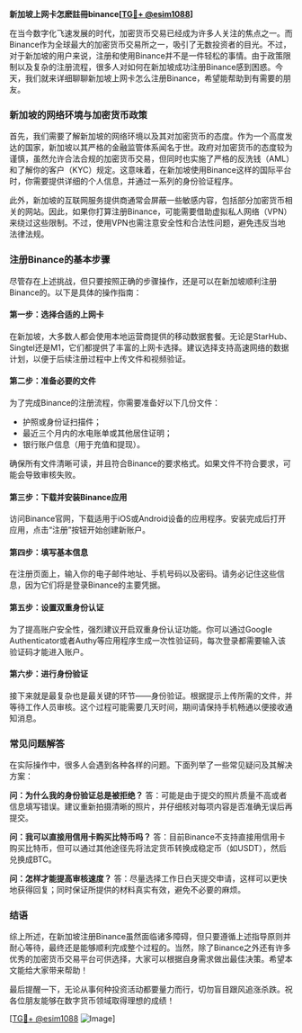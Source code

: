 **新加坡上网卡怎麽註冊binance[[TG💪+ @esim1088](https://t.me/s/esim1088)]**

在当今数字化飞速发展的时代，加密货币交易已经成为许多人关注的焦点之一。而Binance作为全球最大的加密货币交易所之一，吸引了无数投资者的目光。不过，对于新加坡的用户来说，注册和使用Binance并不是一件轻松的事情。由于政策限制以及复杂的注册流程，很多人对如何在新加坡成功注册Binance感到困惑。今天，我们就来详细聊聊新加坡上网卡怎么注册Binance，希望能帮助到有需要的朋友。

### 新加坡的网络环境与加密货币政策

首先，我们需要了解新加坡的网络环境以及其对加密货币的态度。作为一个高度发达的国家，新加坡以其严格的金融监管体系闻名于世。政府对加密货币的态度较为谨慎，虽然允许合法合规的加密货币交易，但同时也实施了严格的反洗钱（AML）和了解你的客户（KYC）规定。这意味着，在新加坡使用Binance这样的国际平台时，你需要提供详细的个人信息，并通过一系列的身份验证程序。

此外，新加坡的互联网服务提供商通常会屏蔽一些敏感内容，包括部分加密货币相关的网站。因此，如果你打算注册Binance，可能需要借助虚拟私人网络（VPN）来绕过这些限制。不过，使用VPN也需注意安全性和合法性问题，避免违反当地法律法规。

### 注册Binance的基本步骤

尽管存在上述挑战，但只要按照正确的步骤操作，还是可以在新加坡顺利注册Binance的。以下是具体的操作指南：

#### 第一步：选择合适的上网卡

在新加坡，大多数人都会使用本地运营商提供的移动数据套餐。无论是StarHub、Singtel还是M1，它们都提供了丰富的上网卡选择。建议选择支持高速网络的数据计划，以便于后续注册过程中上传文件和视频验证。

#### 第二步：准备必要的文件

为了完成Binance的注册流程，你需要准备好以下几份文件：
- 护照或身份证扫描件；
- 最近三个月内的水电账单或其他居住证明；
- 银行账户信息（用于充值和提现）。

确保所有文件清晰可读，并且符合Binance的要求格式。如果文件不符合要求，可能会导致审核失败。

#### 第三步：下载并安装Binance应用

访问Binance官网，下载适用于iOS或Android设备的应用程序。安装完成后打开应用，点击“注册”按钮开始创建新账户。

#### 第四步：填写基本信息

在注册页面上，输入你的电子邮件地址、手机号码以及密码。请务必记住这些信息，因为它们将是登录Binance的主要凭据。

#### 第五步：设置双重身份认证

为了提高账户安全性，强烈建议开启双重身份认证功能。你可以通过Google Authenticator或者Authy等应用程序生成一次性验证码，每次登录都需要输入该验证码才能进入账户。

#### 第六步：进行身份验证

接下来就是最复杂也是最关键的环节——身份验证。根据提示上传所需的文件，并等待工作人员审核。这个过程可能需要几天时间，期间请保持手机畅通以便接收通知消息。

### 常见问题解答

在实际操作中，很多人会遇到各种各样的问题。下面列举了一些常见疑问及其解决方案：

**问：为什么我的身份验证总是被拒绝？**
答：可能是由于提交的照片质量不高或者信息填写错误。建议重新拍摄清晰的照片，并仔细核对每项内容是否准确无误后再提交。

**问：我可以直接用信用卡购买比特币吗？**
答：目前Binance不支持直接用信用卡购买比特币，但可以通过其他途径先将法定货币转换成稳定币（如USDT），然后兑换成BTC。

**问：怎样才能提高审核速度？**
答：尽量选择工作日白天提交申请，这样可以更快地获得回复；同时保证所提供的材料真实有效，避免不必要的麻烦。

### 结语

综上所述，在新加坡注册Binance虽然面临诸多障碍，但只要遵循上述指导原则并耐心等待，最终还是能够顺利完成整个过程的。当然，除了Binance之外还有许多优秀的加密货币交易平台可供选择，大家可以根据自身需求做出最佳决策。希望本文能给大家带来帮助！

最后提醒一下，无论从事何种投资活动都要量力而行，切勿盲目跟风追涨杀跌。祝各位朋友能够在数字货币领域取得理想的成绩！

[[TG💪+ @esim1088](https://t.me/s/esim1088) ![Image](https://i.postimg.cc/4NQfJmqS/Snipaste-2025-05-13-00-14-12.png)]